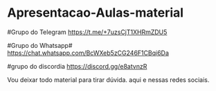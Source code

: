 # Apresentacao-Aulas-material


#Grupo do Telegram
https://t.me/+7uzsCjT1XHRmZDU5

#Grupo do Whatsapp#
https://chat.whatsapp.com/BcWXeb5zCG246F1CBqi6Da

#grupo do discordia
https://discord.gg/e8atvnzR


Vou deixar todo material para tirar dúvida. aqui
e nessas redes sociais.
